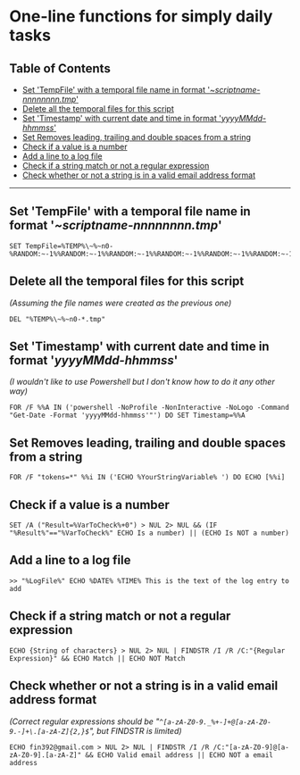 # One-line functions for simply daily tasks

## Table of Contents <!-- omit in toc -->
- [Set 'TempFile' with a temporal file name in format '_~scriptname-nnnnnnnn.tmp_'](#set-tempfile-with-a-temporal-file-name-in-format-scriptname-nnnnnnnntmp)
- [Delete all the temporal files for this script](#delete-all-the-temporal-files-for-this-script)
- [Set 'Timestamp' with current date and time in format '_yyyyMMdd-hhmmss_'](#set-timestamp-with-current-date-and-time-in-format-yyyymmdd-hhmmss)
- [Set Removes leading, trailing and double spaces from a string](#set-removes-leading-trailing-and-double-spaces-from-a-string)
- [Check if a value is a number](#check-if-a-value-is-a-number)
- [Add a line to a log file](#add-a-line-to-a-log-file)
- [Check if a string match or not a regular expression](#check-if-a-string-match-or-not-a-regular-expression)
- [Check whether or not a string is in a valid email address format](#check-whether-or-not-a-string-is-in-a-valid-email-address-format)

---  

## Set 'TempFile' with a temporal file name in format '_~scriptname-nnnnnnnn.tmp_'

```batchfile
SET TempFile=%TEMP%\~%~n0-%RANDOM:~-1%%RANDOM:~-1%%RANDOM:~-1%%RANDOM:~-1%%RANDOM:~-1%%RANDOM:~-1%%RANDOM:~-1%%RANDOM:~-1%.tmp
```

## Delete all the temporal files for this script
_(Assuming the file names were created as the previous one)_
```batchfile
DEL "%TEMP%\~%~n0-*.tmp"
```

## Set 'Timestamp' with current date and time in format '_yyyyMMdd-hhmmss_'
_(I wouldn't like to use Powershell but I don't know how to do it any other way)_
```batchfile
FOR /F %%A IN ('powershell -NoProfile -NonInteractive -NoLogo -Command "Get-Date -Format 'yyyyMMdd-hhmmss'"') DO SET Timestamp=%%A
```

## Set Removes leading, trailing and double spaces from a string
```batchfile
FOR /F "tokens=*" %%i IN ('ECHO %YourStringVariable% ') DO ECHO [%%i]
```

## Check if a value is a number
```batchfile
SET /A ("Result=%VarToCheck%+0") > NUL 2> NUL && (IF "%Result%"=="%VarToCheck%" ECHO Is a number) || (ECHO Is NOT a number)
```

## Add a line to a log file
```batchfile
>> "%LogFile%" ECHO %DATE% %TIME% This is the text of the log entry to add
```

## Check if a string match or not a regular expression
```batchfile
ECHO {String of characters} > NUL 2> NUL | FINDSTR /I /R /C:"{Regular Expression}" && ECHO Match || ECHO NOT Match
```

## Check whether or not a string is in a valid email address format
_(Correct regular expressions should be "```^[a-zA-Z0-9._%+-]+@[a-zA-Z0-9.-]+\.[a-zA-Z]{2,}$```", but FINDSTR is limited)_
```batchfile
ECHO fin392@gmail.com > NUL 2> NUL | FINDSTR /I /R /C:"[a-zA-Z0-9]@[a-zA-Z0-9].[a-zA-Z]" && ECHO Valid email address || ECHO NOT a email address
```

